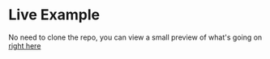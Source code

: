 # Live Example
No need to clone the repo, you can view a small preview of what's going on [right here](https://cvaccarello.github.io/jqkeyboard/examples/index.html)
